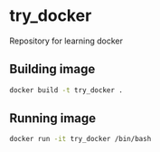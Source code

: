 # try_docker
Repository for learning docker

## Building image
```bash
docker build -t try_docker .
```

## Running image
```bash
docker run -it try_docker /bin/bash
```
